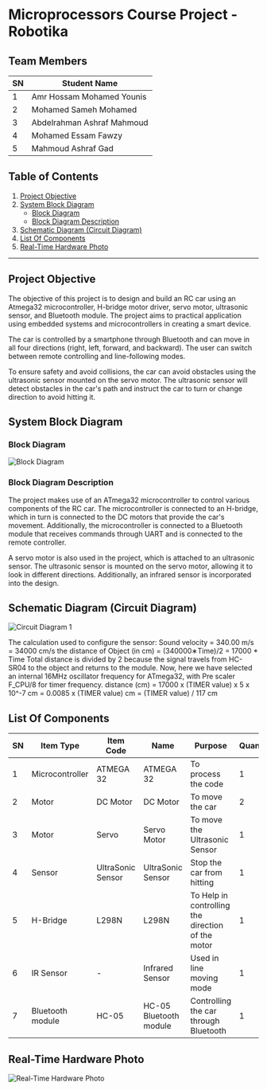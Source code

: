 # Microprocessors Course Project - Robotika

## Team Members
| SN | Student Name              | 
|----|---------------------------|
| 1  | Amr Hossam Mohamed Younis |               
| 2  | Mohamed Sameh Mohamed     |               
| 3  | Abdelrahman Ashraf Mahmoud|               
| 4  | Mohamed Essam Fawzy       |               
| 5  | Mahmoud Ashraf Gad        |               

## Table of Contents

1. [Project Objective](#project-objective)
2. [System Block Diagram](#system-block-diagram)
    - [Block Diagram](#block-diagram)
    - [Block Diagram Description](#block-diagram-description)
3. [Schematic Diagram (Circuit Diagram)](#schematic-diagram-circuit-diagram)
4. [List Of Components](#list-of-components)
5. [Real-Time Hardware Photo](#real-time-hardware-photo)


---

## Project Objective
The objective of this project is to design and build an RC car using an Atmega32 microcontroller, H-bridge motor driver, servo motor, ultrasonic sensor, and Bluetooth module. The project aims to practical application using embedded systems and microcontrollers in creating a smart device.

The car is controlled by a smartphone through Bluetooth and can move in all four directions (right, left, forward, and backward). The user can switch between remote controlling and line-following modes.

To ensure safety and avoid collisions, the car can avoid obstacles using the ultrasonic sensor mounted on the servo motor. The ultrasonic sensor will detect obstacles in the car's path and instruct the car to turn or change direction to avoid hitting it.

## System Block Diagram

### Block Diagram
![Block Diagram](https://github.com/amrhossam9/RC-Car/blob/main/Pictures/Block%20Diagram.png)

### Block Diagram Description
The project makes use of an ATmega32 microcontroller to control various components of the RC car. The microcontroller is connected to an H-bridge, which in turn is connected to the DC motors that provide the car's movement. Additionally, the microcontroller is connected to a Bluetooth module that receives commands through UART and is connected to the remote controller.

A servo motor is also used in the project, which is attached to an ultrasonic sensor. The ultrasonic sensor is mounted on the servo motor, allowing it to look in different directions. Additionally, an infrared sensor is incorporated into the design.

## Schematic Diagram (Circuit Diagram)
![Circuit Diagram 1](https://github.com/amrhossam9/RC-Car/blob/main/Pictures/Circuit%201.png)

The calculation used to configure the sensor:
Sound velocity = 340.00 m/s = 34000 cm/s
the distance of Object (in cm) = (340000∗Time)/2 = 17000 * Time
Total distance is divided by 2 because the signal travels from HC-SR04 to the object and returns to the module.
Now, here we have selected an internal 16MHz oscillator frequency for ATmega32, with Pre scaler F_CPU/8 for timer frequency.
distance (cm) = 17000 x (TIMER value) x 5 x 10^-7 cm
= 0.0085 x (TIMER value) cm
= (TIMER value) / 117 cm

## List Of Components
| SN  | Item Type       | Item Code         | Name                    | Purpose                                           | Quantity |
|-----|-----------------|-------------------|-------------------------|---------------------------------------------------|----------|
| 1   | Microcontroller | ATMEGA 32         | ATMEGA 32               | To process the code                               | 1        |
| 2   | Motor           | DC Motor          | DC Motor                | To move the car                                   | 2        |
| 3   | Motor           | Servo             | Servo Motor             | To move the Ultrasonic Sensor                     | 1        |
| 4   | Sensor          | UltraSonic Sensor | UltraSonic Sensor       | Stop the car from hitting                         | 1        |
| 5   | H-Bridge        | L298N             | L298N                   | To Help in controlling the direction of the motor | 1        |
| 6   | IR Sensor       | -                 | Infrared Sensor         | Used in line moving mode                          | 1        |
| 7   | Bluetooth module| HC-05              | HC-05 Bluetooth module | Controlling the car through Bluetooth             | 1        |

## Real-Time Hardware Photo
![Real-Time Hardware Photo](https://github.com/amrhossam9/RC-Car/blob/main/Pictures/Real%20time%20hardware.png)

